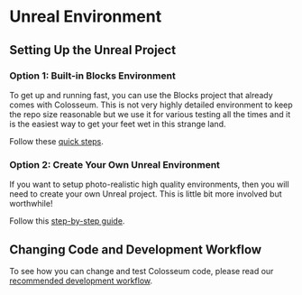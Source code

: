 # Unreal Environment

## Setting Up the Unreal Project

### Option 1: Built-in Blocks Environment
To get up and running fast, you can use the Blocks project that already comes with Colosseum. This is not very highly detailed environment to keep the repo size reasonable but we use it for various testing all the times and it is the easiest way to get your feet wet in this strange land. 

Follow these [quick steps](unreal_blocks.md).

### Option 2: Create Your Own Unreal Environment
If you want to setup photo-realistic high quality environments, then you will need to create your own Unreal project. This is little bit more involved but worthwhile! 

Follow this [step-by-step guide](unreal_custenv.md). 

## Changing Code and Development Workflow
To see how you can change and test Colosseum code, please read our [recommended development workflow](dev_workflow.md).


